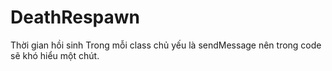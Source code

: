 # DeathRespawn
Thời gian hồi sinh
Trong mỗi class chủ yếu là sendMessage nên trong code sẽ khó hiểu một chút.
